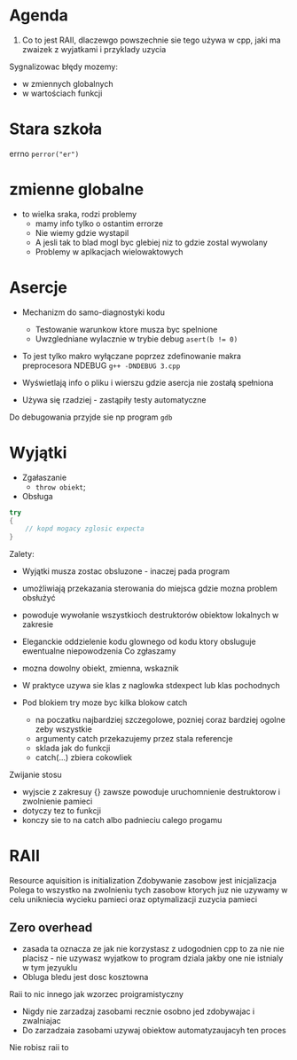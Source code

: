# Agenda
1. Co to jest RAII, dlaczewgo powszechnie sie tego używa w cpp, jaki ma zwaizek z wyjatkami i przyklady uzycia

Sygnalizowac błędy mozemy:
- w zmiennych globalnych
- w wartościach funkcji

# Stara szkoła
errno
`perror("er")`

# zmienne globalne
- to wielka sraka, rodzi problemy
	- mamy info tylko o ostantim errorze
	- Nie wiemy gdzie wystapil
	- A jesli tak to blad mogl byc glebiej niz to gdzie zostal wywolany
	- Problemy w aplkacjach wielowaktowych

# Asercje
- Mechanizm do samo-diagnostyki kodu
	- Testowanie warunkow ktore musza byc spelnione
	- Uwzgledniane wylacznie w trybie debug
`asert(b != 0)`
- To jest tylko makro wyłączane poprzez zdefinowanie makra preprocesora NDEBUG
`g++ -DNDEBUG 3.cpp`

- Wyświetlają info o pliku i wierszu gdzie asercja nie zostałą spełniona
- Używa się rzadziej - zastąpiły testy automatyczne

Do debugowania przyjde sie np program `gdb`

# Wyjątki
- Zgałaszanie
	- `throw obiekt`;
- Obsługa
```cpp
try
{
	// kopd mogacy zglosic expecta
}
```
Zalety:
- Wyjątki musza zostac obsluzone - inaczej pada program
- umożliwiają przekazania sterowania do miejsca gdzie mozna problem obsłużyć
- powoduje wywołanie wszystkioch destruktorów obiektow lokalnych w zakresie
- Eleganckie oddzielenie kodu glownego od kodu ktory obsluguje ewentualne niepowodzenia
Co zgłaszamy
- mozna dowolny obiekt, zmienna, wskaznik
- W praktyce uzywa sie klas z naglowka stdexpect lub klas pochodnych

- Pod blokiem try moze byc kilka blokow catch 
	- na poczatku najbardziej szczegolowe, pozniej coraz bardziej ogolne zeby wszystkie 
	- argumenty catch przekazujemy przez stala referencje
	- sklada jak do funkcji
	- catch(...) zbiera cokowliek

Zwijanie stosu
- wyjscie z zakresuy {} zawsze powoduje uruchomnienie destruktorow i zwolnienie pamieci
- dotyczy tez to funkcji 
- konczy sie to na catch albo padnieciu calego progamu
# RAII
Resource aquisition is initialization
Zdobywanie zasobow jest inicjalizacja
Polega to wszystko na zwolnieniu tych zasobow ktorych juz nie uzywamy w celu unikniecia wycieku pamieci oraz optymalizacji zuzycia pamieci

## Zero overhead
- zasada ta oznacza ze jak nie korzystasz z udogodnien cpp to za nie nie placisz - nie uzywasz wyjatkow to program dziala jakby one nie istnialy w tym jezyuklu
- Obluga bledu jest dosc kosztowna 

Raii to nic innego jak wzorzec proigramistyczny 
- Nigdy nie zarzadzaj zasobami recznie osobno jed zdobywajac i zwalniajac
- Do zarzadzaia zasobami uzywaj obiektow automatyzaujacyh ten proces

Nie robisz raii to 
